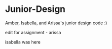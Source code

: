 # Junior-Design
Amber, Isabella, and Arissa's junior design code :)

edit for assignment - arissa

isabella was here
